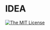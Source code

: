 # IDEA
[![The MIT License](https://img.shields.io/badge/license-MIT-orange.svg)](https://github.com/lijxug/IDEA/blob/master/LICENSE)